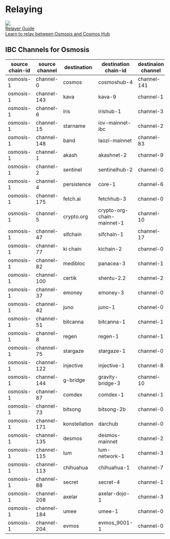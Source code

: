 # Relaying

<div class="cards twoColumn">
  <a href="relay.html" class="card">
    <img src="/img/book-solid.svg" class="filter-icon"/>
    <div class="title">
     Relayer Guide
    </div>
    <div class="text">
      Learn to relay between Osmosis and Cosmos Hub
    </div>
  </a>
 </div>

## IBC Channels for Osmosis

| source chain-id  | source channel  | destination | destination chain-id  | destinaion channel |
| ---------------- | --------------- | ----------- | --------------------- | ------------------ |
| osmosis-1 | channel-0 | cosmos | cosmoshub-4 | channel-141 |
| osmosis-1 | channel-143 | kava | kava-9 | channel-1 |
| osmosis-1 | channel-6 | iris | irishub-1 | channel-3 |
| osmosis-1 | channel-15 | starname | iov-mainnet-ibc | channel-2 |
| osmosis-1 | channel-148 | band | laozi-mainnet | channel-83 |
| osmosis-1 | channel-1 | akash | akashnet-2 | channel-9 |
| osmosis-1 | channel-2 | sentinel | sentinelhub-2 | channel-0 |
| osmosis-1 | channel-4 | persistence | core-1 | channel-6 |
| osmosis-1 | channel-175 | fetch.ai | fetchhub-3 | channel-0 |
| osmosis-1 | channel-5 | crypto.org | crypto-org-chain-mainnet-1 | channel-10 |
| osmosis-1 | channel-47 | sifchain | sifchain-1 | channel-17 |
| osmosis-1 | channel-77 | ki chain | kichain-2 | channel-0 |
| osmosis-1 | channel-82 | medibloc | panacea-3 | channel-1 |
| osmosis-1 | channel-100 | certik | shentu-2.2 | channel-2 |
| osmosis-1 | channel-37 | emoney | emoney-3 | channel-0 |
| osmosis-1 | channel-42 | juno | juno-1 | channel-0 |
| osmosis-1 | channel-51 | bitcanna | bitcanna-1 | channel-1 |
| osmosis-1 | channel-8 | regen | regen-1 | channel-1 |
| osmosis-1 | channel-75 | stargaze | stargaze-1 | channel-0 |
| osmosis-1 | channel-122 | injective | injective-1 | channel-8 |
| osmosis-1 | channel-144 | g-bridge | gravity-bridge-3 | channel-10 |
| osmosis-1 | channel-87 | comdex | comdex-1 | channel-1 |
| osmosis-1 | channel-73 | bitsong | bitsong-2b | channel-0 |
| osmosis-1 | channel-171 | konstellation | darchub | channel-0 |
| osmosis-1 | channel-135 | desmos | desmos-mainnet | channel-2 |
| osmosis-1 | channel-115 | lum | lum-network-1 | channel-3 |
| osmosis-1 | channel-113 | chihuahua | chihuahua-1 | channel-7 |
| osmosis-1 | channel-88 | secret | secret-4 | channel-1 |
| osmosis-1 | channel-208 | axelar | axelar-dojo-1 | channel-3 |
| osmosis-1 | channel-184 | umee | umee-1 | channel-0 |
| osmosis-1 | channel-204 | evmos | evmos_9001-1 | channel-0 |